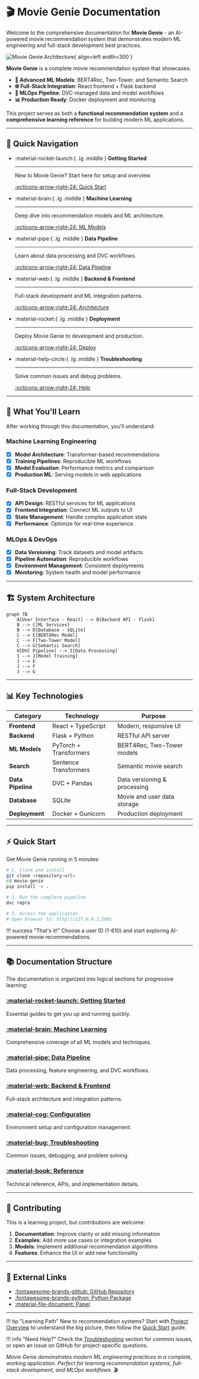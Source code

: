 # 🎬 Movie Genie Documentation

Welcome to the comprehensive documentation for **Movie Genie** - an AI-powered movie recommendation system that demonstrates modern ML engineering and full-stack development best practices.

![Movie Genie Architecture](assets/architecture-overview.svg){ align=left width=300 }

**Movie Genie** is a complete movie recommendation system that showcases:

- **🧠 Advanced ML Models**: BERT4Rec, Two-Tower, and Semantic Search
- **🌐 Full-Stack Integration**: React frontend + Flask backend
- **🔄 MLOps Pipeline**: DVC-managed data and model workflows
- **📊 Production Ready**: Docker deployment and monitoring

This project serves as both a **functional recommendation system** and a **comprehensive learning reference** for building modern ML applications.

---

## 🚀 Quick Navigation

<div class="grid cards" markdown>

-   :material-rocket-launch:{ .lg .middle } **Getting Started**

    ---

    New to Movie Genie? Start here for setup and overview.

    [:octicons-arrow-right-24: Quick Start](getting-started/quick-start.md)

-   :material-brain:{ .lg .middle } **Machine Learning**

    ---

    Deep dive into recommendation models and ML architecture.

    [:octicons-arrow-right-24: ML Models](machine-learning/)

-   :material-pipe:{ .lg .middle } **Data Pipeline**

    ---

    Learn about data processing and DVC workflows.

    [:octicons-arrow-right-24: Data Pipeline](data-pipeline/)

-   :material-web:{ .lg .middle } **Backend & Frontend**

    ---

    Full-stack development and ML integration patterns.

    [:octicons-arrow-right-24: Architecture](backend-frontend/)

-   :material-rocket:{ .lg .middle } **Deployment**

    ---

    Deploy Movie Genie to development and production.

    [:octicons-arrow-right-24: Deploy](deployment/)

-   :material-help-circle:{ .lg .middle } **Troubleshooting**

    ---

    Solve common issues and debug problems.

    [:octicons-arrow-right-24: Help](troubleshooting/)

</div>

---

## 🎯 What You'll Learn

After working through this documentation, you'll understand:

### Machine Learning Engineering
- [x] **Model Architecture**: Transformer-based recommendations
- [x] **Training Pipelines**: Reproducible ML workflows
- [x] **Model Evaluation**: Performance metrics and comparison
- [x] **Production ML**: Serving models in web applications

### Full-Stack Development
- [x] **API Design**: RESTful services for ML applications
- [x] **Frontend Integration**: Connect ML outputs to UI
- [x] **State Management**: Handle complex application state
- [x] **Performance**: Optimize for real-time experience

### MLOps & DevOps
- [x] **Data Versioning**: Track datasets and model artifacts
- [x] **Pipeline Automation**: Reproducible workflows
- [x] **Environment Management**: Consistent deployments
- [x] **Monitoring**: System health and model performance

---

## 🏗️ System Architecture

```mermaid
graph TB
    A[User Interface - React] --> B[Backend API - Flask]
    B --> C[ML Services]
    B --> D[Database - SQLite]
    C --> E[BERT4Rec Model]
    C --> F[Two-Tower Model]
    C --> G[Semantic Search]
    H[DVC Pipeline] --> I[Data Processing]
    I --> J[Model Training]
    J --> E
    J --> F
    J --> G
```

---

## 📊 Key Technologies

| Category | Technology | Purpose |
|----------|------------|---------|
| **Frontend** | React + TypeScript | Modern, responsive UI |
| **Backend** | Flask + Python | RESTful API server |
| **ML Models** | PyTorch + Transformers | BERT4Rec, Two-Tower models |
| **Search** | Sentence Transformers | Semantic movie search |
| **Data Pipeline** | DVC + Pandas | Data versioning & processing |
| **Database** | SQLite | Movie and user data storage |
| **Deployment** | Docker + Gunicorn | Production deployment |

---

## ⚡ Quick Start

Get Movie Genie running in 5 minutes:

```bash
# 1. Clone and install
git clone <repository-url>
cd movie-genie
pip install -e .

# 2. Run the complete pipeline
dvc repro

# 3. Access the application
# Open browser to: http://127.0.0.1:5001
```

!!! success "That's it!"
    Choose a user ID (1-610) and start exploring AI-powered movie recommendations.

---

## 📚 Documentation Structure

The documentation is organized into logical sections for progressive learning:

### [:material-rocket-launch: Getting Started](getting-started/)
Essential guides to get you up and running quickly.

### [:material-brain: Machine Learning](machine-learning/)
Comprehensive coverage of all ML models and techniques.

### [:material-pipe: Data Pipeline](data-pipeline/)
Data processing, feature engineering, and DVC workflows.

### [:material-web: Backend & Frontend](backend-frontend/)
Full-stack architecture and integration patterns.

### [:material-cog: Configuration](configuration/)
Environment setup and configuration management.

### [:material-bug: Troubleshooting](troubleshooting/)
Common issues, debugging, and problem solving.

### [:material-book: Reference](reference/)
Technical reference, APIs, and implementation details.

---

## 🤝 Contributing

This is a learning project, but contributions are welcome:

1. **Documentation**: Improve clarity or add missing information
2. **Examples**: Add more use cases or integration examples
3. **Models**: Implement additional recommendation algorithms
4. **Features**: Enhance the UI or add new functionality

---

## 🔗 External Links

- [:fontawesome-brands-github: GitHub Repository](https://github.com/your-username/movie-genie)
- [:fontawesome-brands-python: Python Package](https://pypi.org/project/movie-genie/)
- [:material-file-document: Paper](https://arxiv.org/abs/your-paper)

---

!!! tip "Learning Path"
    New to recommendation systems? Start with [Project Overview](getting-started/project-overview.md) to understand the big picture, then follow the [Quick Start](getting-started/quick-start.md) guide.

!!! info "Need Help?"
    Check the [Troubleshooting](troubleshooting/) section for common issues, or open an issue on GitHub for project-specific questions.

*Movie Genie demonstrates modern ML engineering practices in a complete, working application. Perfect for learning recommendation systems, full-stack development, and MLOps workflows.* 🎬